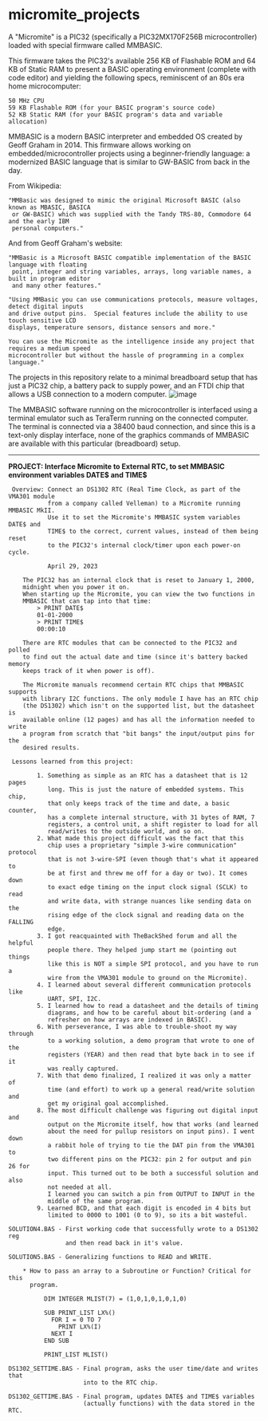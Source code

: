 # micromite_projects
A "Micromite" is a PIC32 (specifically a PIC32MX170F256B microcontroller) loaded with special firmware called MMBASIC. 

This firmware takes the PIC32's available 256 KB of Flashable ROM and 64 KB of Static RAM to present a BASIC operating environment (complete with code editor) and yielding the following specs, reminiscent of an 80s era home microcomputer:

    50 MHz CPU
    59 KB Flashable ROM (for your BASIC program's source code)
    52 KB Static RAM (for your BASIC program's data and variable allocation)

MMBASIC is a modern BASIC interpreter and embedded OS created by Geoff Graham in 2014. This firmware allows working on embedded/microcontroller projects using a beginner-friendly language: a modernized BASIC language that is similar to GW-BASIC from back in the day. 

From Wikipedia: 

    "MMBasic was designed to mimic the original Microsoft BASIC (also known as MBASIC, BASICA 
     or GW-BASIC) which was supplied with the Tandy TRS-80, Commodore 64 and the early IBM 
     personal computers."  

And from Geoff Graham's website: 

    "MMBasic is a Microsoft BASIC compatible implementation of the BASIC language with floating 
     point, integer and string variables, arrays, long variable names, a built in program editor 
     and many other features." 

    "Using MMBasic you can use communications protocols, measure voltages, detect digital inputs 
    and drive output pins.  Special features include the ability to use touch sensitive LCD 
    displays, temperature sensors, distance sensors and more."

    You can use the Micromite as the intelligence inside any project that requires a medium speed 
    microcontroller but without the hassle of programming in a complex language."

The projects in this repository relate to a minimal breadboard setup that has just a PIC32 chip, a battery pack to supply power, and an FTDI chip that allows a USB connection to a modern computer. ![image](https://github.com/dvanaria/micromite_projects/assets/14303838/2ea1959f-071b-4436-a6c3-5d56a6057c80)

The MMBASIC software running on the microcontroller is interfaced using a terminal emulator such as TeraTerm running on the connected computer. The terminal is connected via a 38400 baud connection, and since this is a text-only display interface, none of the graphics commands of MMBASIC are available with this particular (breadboard) setup.

**********************   
**PROJECT: Interface Micromite to External RTC, to set MMBASIC environment variables DATE$ and TIME$**

     Overview: Connect an DS1302 RTC (Real Time Clock, as part of the VMA301 module
               from a company called Velleman) to a Micromite running MMBASIC MkII.
               Use it to set the Micromite's MMBASIC system variables DATE$ and 
               TIME$ to the correct, current values, instead of them being reset
               to the PIC32's internal clock/timer upon each power-on cycle.

               April 29, 2023

        The PIC32 has an internal clock that is reset to January 1, 2000,
        midnight when you power it on. 
        When starting up the Micromite, you can view the two functions in 
        MMBASIC that can tap into that time:
            > PRINT DATE$
            01-01-2000
            > PRINT TIME$
            00:00:10

        There are RTC modules that can be connected to the PIC32 and polled
        to find out the actual date and time (since it's battery backed memory
        keeps track of it when power is off). 

        The Micromite manuals recommend certain RTC chips that MMBASIC supports
        with library I2C functions. The only module I have has an RTC chip
        (the DS1302) which isn't on the supported list, but the datasheet is
        available online (12 pages) and has all the information needed to write
        a program from scratch that "bit bangs" the input/output pins for the
        desired results.

     Lessons learned from this project:

            1. Something as simple as an RTC has a datasheet that is 12 pages
               long. This is just the nature of embedded systems. This chip,
               that only keeps track of the time and date, a basic counter,
               has a complete internal structure, with 31 bytes of RAM, 7 
               registers, a control unit, a shift register to load for all
               read/writes to the outside world, and so on. 
            2. What made this project difficult was the fact that this
               chip uses a proprietary "simple 3-wire communication" protocol
               that is not 3-wire-SPI (even though that's what it appeared to
               be at first and threw me off for a day or two). It comes down
               to exact edge timing on the input clock signal (SCLK) to read
               and write data, with strange nuances like sending data on the
               rising edge of the clock signal and reading data on the FALLING
               edge.
            3. I got reacquainted with TheBackShed forum and all the helpful
               people there. They helped jump start me (pointing out things 
               like this is NOT a simple SPI protocol, and you have to run a
               wire from the VMA301 module to ground on the Micromite).
            4. I learned about several different communication protocols like
               UART, SPI, I2C.
            5. I learned how to read a datasheet and the details of timing
               diagrams, and how to be careful about bit-ordering (and a 
               refresher on how arrays are indexed in BASIC).
            6. With perseverance, I was able to trouble-shoot my way through
               to a working solution, a demo program that wrote to one of the
               registers (YEAR) and then read that byte back in to see if it
               was really captured.
            7. With that demo finalized, I realized it was only a matter of
               time (and effort) to work up a general read/write solution and
               get my original goal accomplished. 
            8. The most difficult challenge was figuring out digital input and
               output on the Micromite itself, how that works (and learned 
               about the need for pullup resistors on input pins). I went down 
               a rabbit hole of trying to tie the DAT pin from the VMA301 to 
               two different pins on the PIC32: pin 2 for output and pin 26 for 
               input. This turned out to be both a successful solution and also 
               not needed at all.
               I learned you can switch a pin from OUTPUT to INPUT in the 
               middle of the same program.
            9. Learned BCD, and that each digit is encoded in 4 bits but 
               limited to 0000 to 1001 (0 to 9), so its a bit wasteful.

    SOLUTION4.BAS - First working code that successfully wrote to a DS1302 reg
                    and then read back in it's value.

    SOLUTION5.BAS - Generalizing functions to READ and WRITE.

        * How to pass an array to a Subroutine or Function? Critical for this
          program.

              DIM INTEGER MLIST(7) = (1,0,1,0,1,0,1,0)
 
              SUB PRINT_LIST LX%()
                FOR I = 0 TO 7
                  PRINT LX%(I)
                NEXT I
              END SUB

              PRINT_LIST MLIST()

    DS1302_SETTIME.BAS - Final program, asks the user time/date and writes that
                         into to the RTC chip.

    DS1302_GETTIME.BAS - Final program, updates DATE$ and TIME$ variables
                         (actually functions) with the data stored in the RTC.
